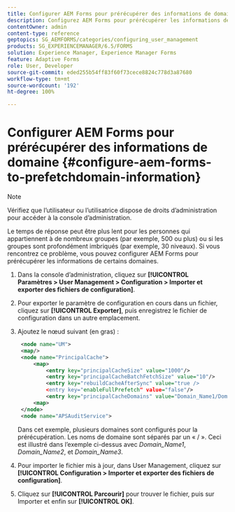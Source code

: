 ```yaml
---
title: Configurer AEM Forms pour prérécupérer des informations de domaine
description: Configurez AEM Forms pour prérécupérer les informations de domaine si le temps de réponse est plus lent en raison de groupes profondément imbriqués ou si vous faites partie de nombreux groupes.
contentOwner: admin
content-type: reference
geptopics: SG_AEMFORMS/categories/configuring_user_management
products: SG_EXPERIENCEMANAGER/6.5/FORMS
solution: Experience Manager, Experience Manager Forms
feature: Adaptive Forms
role: User, Developer
source-git-commit: eded255b54ff83f60f73cece8824c778d3a87680
workflow-type: tm+mt
source-wordcount: '192'
ht-degree: 100%

---
```


# Configurer AEM Forms pour prérécupérer des informations de domaine {#configure-aem-forms-to-prefetchdomain-information}

>[!NOTE]
> 
> Vérifiez que l’utilisateur ou l’utilisatrice dispose de droits d’administration pour accéder à la console d’administration.

Le temps de réponse peut être plus lent pour les personnes qui appartiennent à de nombreux groupes (par exemple, 500 ou plus) ou si les groupes sont profondément imbriqués (par exemple, 30 niveaux). Si vous rencontrez ce problème, vous pouvez configurer AEM Forms pour prérécupérer les informations de certains domaines.

1. Dans la console d’administration, cliquez sur **[!UICONTROL Paramètres > User Management > Configuration > Importer et exporter des fichiers de configuration]**.
1. Pour exporter le paramètre de configuration en cours dans un fichier, cliquez sur **[!UICONTROL Exporter]**, puis enregistrez le fichier de configuration dans un autre emplacement.
1. Ajoutez le nœud suivant (en gras) :

   ```xml
    <node name="UM">
    <map/>
    <node name="PrincipalCache">
        <map>
            <entry key="principalCacheSize" value="1000"/>
            <entry key="principalCacheBatchFetchSize" value="10"/>
            <entry key="rebuildCacheAfterSync" value="true />
            <entry key="enableFullPrefetch" value="false"/>
            <entry key="principalCacheDomains" value="Domain_Name1/Domain_Name2/Domain_Name3"/>
        <map>
    </node>
    <node name="APSAuditService">
   ```

   Dans cet exemple, plusieurs domaines sont configurés pour la prérécupération. Les noms de domaine sont séparés par un « / ». Ceci est illustré dans l’exemple ci-dessus avec *Domain_Name1*, *Domain_Name2*, et *Domain_Name3*.

1. Pour importer le fichier mis à jour, dans User Management, cliquez sur **[!UICONTROL Configuration > Importer et exporter des fichiers de configuration]**.
1. Cliquez sur **[!UICONTROL Parcourir]** pour trouver le fichier, puis sur Importer et enfin sur **[!UICONTROL OK]**.
